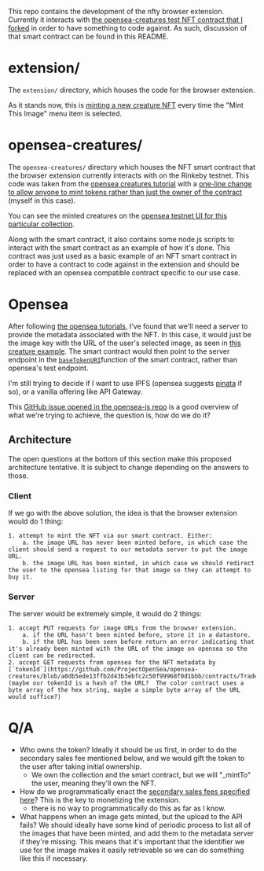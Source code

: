 This repo contains the development of the nfty browser extension.  Currently it interacts with [the opensea-creatures test NFT contract that I forked](https://github.com/sjkelleyjr/opensea-creatures) in order to have something to code against.  As such, discussion of that smart contract can be found in this README.

# extension/
The `extension/` directory, which houses the code for the browser extension.

As it stands now, this is [minting a new creature NFT](./extension/js/script.js#L65) every time the "Mint This Image" menu item is selected.

# opensea-creatures/
The `opensea-creatures/` directory which houses the NFT smart contract that the browser extension currently interacts with on the Rinkeby testnet.  This code was taken from the [opensea creatures tutorial](https://docs.opensea.io/docs/getting-started) with a [one-line change to allow anyone to mint tokens rather than just the owner of the contract](https://github.com/sjkelleyjr/opensea-creatures/commit/041de6430f80f439ba965fee769a1f469281c0e9) (myself in this case). 

You can see the minted creatures on the [opensea testnet UI for this particular collection](https://testnets.opensea.io/collection/opensea-creatures-u2wptl6ke2).

Along with the smart contract, it also contains some node.js scripts to interact with the smart contract as an example of how it's done.  This contract was just used as a basic example of an NFT smart contract in order to have a contract to code against in the extension and should be replaced with an opensea compatible contract specific to our use case.

# Opensea
After following [the opensea tutorials](https://docs.opensea.io/docs/getting-started), I've found that we'll need a server to provide the metadata associated with the NFT.  In this case, it would just be the image key with the URL of the user's selected image, as seen in [this creature example](https://opensea-creatures-api.herokuapp.com/api/creature/1).  The smart contract would then point to the server endpoint in the [`baseTokenURI`](https://github.com/ProjectOpenSea/opensea-creatures/blob/a0db5ede13ffb2d43b3ebfc2c50f99968f0d1bbb/contracts/Creature.sol#L14)function of the smart contract, rather than opensea's test endpoint.

I'm still trying to decide if I want to use IPFS (opensea suggests [pinata](https://pinata.cloud/) if so), or a vanilla offering like API Gateway.

This [GitHub issue opened in the opensea-js repo](https://github.com/ProjectOpenSea/opensea-js/issues/66) is a good overview of what we're trying to achieve, the question is, how do we do it?

## Architecture
The open questions at the bottom of this section make this proposed architecture tentative.  It is subject to change depending on the answers to those.

### Client
If we go with the above solution, the idea is that the browser extension would do 1 thing:

    1. attempt to mint the NFT via our smart contract. Either:
        a. the image URL has never been minted before, in which case the client should send a request to our metadata server to put the image URL.
        b. the image URL has been minted, in which case we should redirect the user to the opensea listing for that image so they can attempt to buy it.

### Server
The server would be extremely simple, it would do 2 things:

    1. accept PUT requests for image URLs from the browser extension.
        a. if the URL hasn't been minted before, store it in a datastore.
        b. if the URL has been seen before return an error indicating that it's already been minted with the URL of the image on opensea so the client can be redirected.
    2. accept GET requests from opensea for the NFT metadata by [`tokenId`](https://github.com/ProjectOpenSea/opensea-creatures/blob/a0db5ede13ffb2d43b3ebfc2c50f99968f0d1bbb/contracts/TradeableERC721Token.sol#L33) (maybe our tokenId is a hash of the URL?  The color contract uses a byte array of the hex string, maybe a simple byte array of the URL would suffice?)


# Q/A

* Who owns the token?  Ideally it should be us first, in order to do the secondary sales fee mentioned below, and we would gift the token to the user after taking initial ownership.
    - We own the collection and the smart contract, but we will "_mintTo" the user, meaning they'll own the NFT.
* How do we programmatically enact the [secondary sales fees specified here](https://docs.opensea.io/docs/10-setting-fees-on-secondary-sales)? This is the key to monetizing the extension.
    - there is no way to programmatically do this as far as I know.
* What happens when an image gets minted, but the upload to the API fails?  We should ideally have some kind of periodic process to list all of the images that have been minted, and add them to the metadata server if they're missing.  This means that it's important that the identifier we use for the image makes it easily retrievable so we can do something like this if necessary.